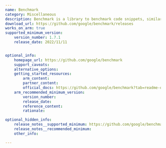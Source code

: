 ```yaml
---
name: Benchmark
category: Miscellaneous
description: Benchmark is a library to benchmark code snippets, similar to unit tests.
download_url: https://github.com/google/benchmark/releases
works_on_arm: true
supported_minimum_version:
    version_number: 1.7.1
    release_date: 2022/11/11


optional_info:
    homepage_url: https://github.com/google/benchmark
    support_caveats:
    alternative_options:
    getting_started_resources:
        arm_content:
        partner_content:
        official_docs: https://github.com/google/benchmark?tab=readme-ov-file#installation
    arm_recommended_minimum_version:
        version_number:
        release_date:
        reference_content:
        rationale:

optional_hidden_info:
    release_notes__supported_minimum: https://github.com/google/benchmark/releases/tag/v1.7.1
    release_notes__recommended_minimum:
    other_info:

---
```

